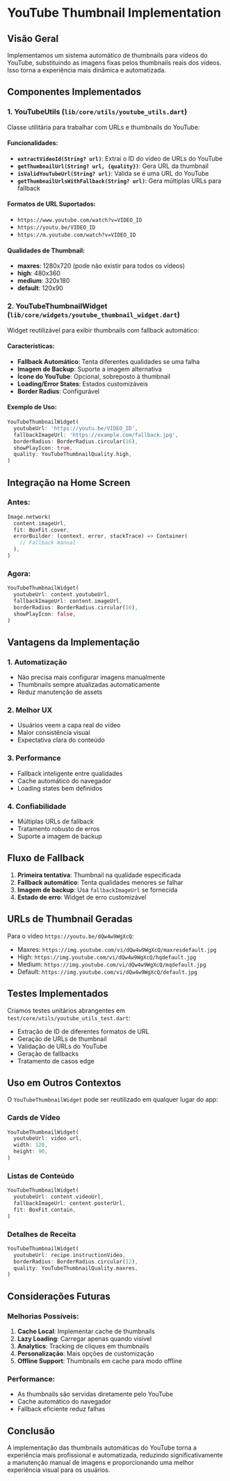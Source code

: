 # YouTube Thumbnail Implementation

## Visão Geral

Implementamos um sistema automático de thumbnails para vídeos do YouTube, substituindo as imagens fixas pelos thumbnails reais dos vídeos. Isso torna a experiência mais dinâmica e automatizada.

## Componentes Implementados

### 1. YouTubeUtils (`lib/core/utils/youtube_utils.dart`)

Classe utilitária para trabalhar com URLs e thumbnails do YouTube:

#### Funcionalidades:
- **`extractVideoId(String? url)`**: Extrai o ID do vídeo de URLs do YouTube
- **`getThumbnailUrl(String? url, {quality})`**: Gera URL da thumbnail
- **`isValidYouTubeUrl(String? url)`**: Valida se é uma URL do YouTube
- **`getThumbnailUrlsWithFallback(String? url)`**: Gera múltiplas URLs para fallback

#### Formatos de URL Suportados:
- `https://www.youtube.com/watch?v=VIDEO_ID`
- `https://youtu.be/VIDEO_ID`
- `https://m.youtube.com/watch?v=VIDEO_ID`

#### Qualidades de Thumbnail:
- **maxres**: 1280x720 (pode não existir para todos os vídeos)
- **high**: 480x360
- **medium**: 320x180
- **default**: 120x90

### 2. YouTubeThumbnailWidget (`lib/core/widgets/youtube_thumbnail_widget.dart`)

Widget reutilizável para exibir thumbnails com fallback automático:

#### Características:
- **Fallback Automático**: Tenta diferentes qualidades se uma falha
- **Imagem de Backup**: Suporte a imagem alternativa
- **Ícone do YouTube**: Opcional, sobreposto à thumbnail
- **Loading/Error States**: Estados customizáveis
- **Border Radius**: Configurável

#### Exemplo de Uso:
```dart
YouTubeThumbnailWidget(
  youtubeUrl: 'https://youtu.be/VIDEO_ID',
  fallbackImageUrl: 'https://example.com/fallback.jpg',
  borderRadius: BorderRadius.circular(16),
  showPlayIcon: true,
  quality: YouTubeThumbnailQuality.high,
)
```

## Integração na Home Screen

### Antes:
```dart
Image.network(
  content.imageUrl,
  fit: BoxFit.cover,
  errorBuilder: (context, error, stackTrace) => Container(
    // Fallback manual
  ),
)
```

### Agora:
```dart
YouTubeThumbnailWidget(
  youtubeUrl: content.youtubeUrl,
  fallbackImageUrl: content.imageUrl,
  borderRadius: BorderRadius.circular(16),
  showPlayIcon: false,
)
```

## Vantagens da Implementação

### 1. **Automatização**
- Não precisa mais configurar imagens manualmente
- Thumbnails sempre atualizadas automaticamente
- Reduz manutenção de assets

### 2. **Melhor UX**
- Usuários veem a capa real do vídeo
- Maior consistência visual
- Expectativa clara do conteúdo

### 3. **Performance**
- Fallback inteligente entre qualidades
- Cache automático do navegador
- Loading states bem definidos

### 4. **Confiabilidade**
- Múltiplas URLs de fallback
- Tratamento robusto de erros
- Suporte a imagem de backup

## Fluxo de Fallback

1. **Primeira tentativa**: Thumbnail na qualidade especificada
2. **Fallback automático**: Tenta qualidades menores se falhar
3. **Imagem de backup**: Usa `fallbackImageUrl` se fornecida
4. **Estado de erro**: Widget de erro customizável

## URLs de Thumbnail Geradas

Para o vídeo `https://youtu.be/dQw4w9WgXcQ`:

- Maxres: `https://img.youtube.com/vi/dQw4w9WgXcQ/maxresdefault.jpg`
- High: `https://img.youtube.com/vi/dQw4w9WgXcQ/hqdefault.jpg`
- Medium: `https://img.youtube.com/vi/dQw4w9WgXcQ/mqdefault.jpg`
- Default: `https://img.youtube.com/vi/dQw4w9WgXcQ/default.jpg`

## Testes Implementados

Criamos testes unitários abrangentes em `test/core/utils/youtube_utils_test.dart`:

- Extração de ID de diferentes formatos de URL
- Geração de URLs de thumbnail
- Validação de URLs do YouTube
- Geração de fallbacks
- Tratamento de casos edge

## Uso em Outros Contextos

O `YouTubeThumbnailWidget` pode ser reutilizado em qualquer lugar do app:

### Cards de Vídeo
```dart
YouTubeThumbnailWidget(
  youtubeUrl: video.url,
  width: 120,
  height: 90,
)
```

### Listas de Conteúdo
```dart
YouTubeThumbnailWidget(
  youtubeUrl: content.videoUrl,
  fallbackImageUrl: content.posterUrl,
  fit: BoxFit.contain,
)
```

### Detalhes de Receita
```dart
YouTubeThumbnailWidget(
  youtubeUrl: recipe.instructionVideo,
  borderRadius: BorderRadius.circular(12),
  quality: YouTubeThumbnailQuality.maxres,
)
```

## Considerações Futuras

### Melhorias Possíveis:
1. **Cache Local**: Implementar cache de thumbnails
2. **Lazy Loading**: Carregar apenas quando visível
3. **Analytics**: Tracking de cliques em thumbnails
4. **Personalização**: Mais opções de customização
5. **Offline Support**: Thumbnails em cache para modo offline

### Performance:
- As thumbnails são servidas diretamente pelo YouTube
- Cache automático do navegador
- Fallback eficiente reduz falhas

## Conclusão

A implementação das thumbnails automáticas do YouTube torna a experiência mais profissional e automatizada, reduzindo significativamente a manutenção manual de imagens e proporcionando uma melhor experiência visual para os usuários. 